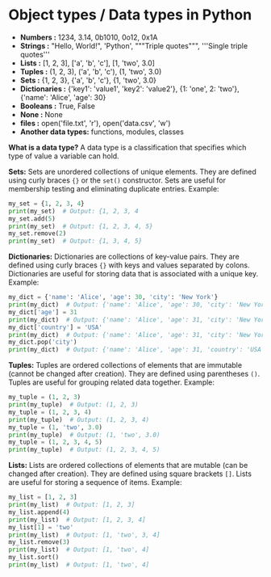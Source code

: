 # Object types / Data types in Python

- **Numbers :** 1234, 3.14, 0b1010, 0o12, 0x1A
- **Strings :** "Hello, World!", 'Python', """Triple quotes""", '''Single triple quotes'''
- **Lists :** [1, 2, 3], ['a', 'b', 'c'], [1, 'two', 3.0]
- **Tuples :** (1, 2, 3), ('a', 'b', 'c'), (1, 'two', 3.0)
- **Sets :** {1, 2, 3}, {'a', 'b', 'c'}, {1, 'two', 3.0}
- **Dictionaries :** {'key1': 'value1', 'key2': 'value2'}, {1: 'one', 2: 'two'}, {'name': 'Alice', 'age': 30}
- **Booleans :** True, False
- **None :** None
- **files :** open('file.txt', 'r'), open('data.csv', 'w')
- **Another data types:** functions, modules, classes

**What is a data type?**
A data type is a classification that specifies which type of value a variable can hold. 

**Sets:** Sets are unordered collections of unique elements. They are defined using curly braces `{}` or the `set()` constructor. Sets are useful for membership testing and eliminating duplicate entries.
Example:
```python       
my_set = {1, 2, 3, 4}
print(my_set)  # Output: {1, 2, 3, 4
my_set.add(5)
print(my_set)  # Output: {1, 2, 3, 4, 5}
my_set.remove(2)
print(my_set)  # Output: {1, 3, 4, 5}
```

**Dictionaries:** Dictionaries are collections of key-value pairs. They are defined using curly braces `{}` with keys and values separated by colons. Dictionaries are useful for storing data that is associated with a unique key.
Example:    
```python
my_dict = {'name': 'Alice', 'age': 30, 'city': 'New York'}
print(my_dict)  # Output: {'name': 'Alice', 'age': 30, 'city': 'New York'}
my_dict['age'] = 31
print(my_dict)  # Output: {'name': 'Alice', 'age': 31, 'city': 'New York'}
my_dict['country'] = 'USA'
print(my_dict)  # Output: {'name': 'Alice', 'age': 31, 'city': 'New York', 'country': 'USA'}
my_dict.pop('city')
print(my_dict)  # Output: {'name': 'Alice', 'age': 31, 'country': 'USA'}
```

**Tuples:** Tuples are ordered collections of elements that are immutable (cannot be changed after creation). They are defined using parentheses `()`. Tuples are useful for grouping related data together.
Example:
```python
my_tuple = (1, 2, 3)
print(my_tuple)  # Output: (1, 2, 3)
my_tuple = (1, 2, 3, 4)
print(my_tuple)  # Output: (1, 2, 3, 4)
my_tuple = (1, 'two', 3.0)
print(my_tuple)  # Output: (1, 'two', 3.0)
my_tuple = (1, 2, 3, 4, 5)
print(my_tuple)  # Output: (1, 2, 3, 4, 5)
```
**Lists:** Lists are ordered collections of elements that are mutable (can be changed after creation). They are defined using square brackets `[]`. Lists are useful for storing a sequence of items.
Example:
```python
my_list = [1, 2, 3]
print(my_list)  # Output: [1, 2, 3]
my_list.append(4)
print(my_list)  # Output: [1, 2, 3, 4]
my_list[1] = 'two'
print(my_list)  # Output: [1, 'two', 3, 4]
my_list.remove(3)
print(my_list)  # Output: [1, 'two', 4]
my_list.sort()
print(my_list)  # Output: [1, 'two', 4]

